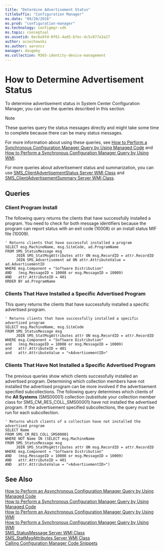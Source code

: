 ```yaml
---
title: "Determine Advertisement Status"
titleSuffix: "Configuration Manager"
ms.date: "09/20/2016"
ms.prod: "configuration-manager"
ms.technology: configmgr-sdk
ms.topic: conceptual
ms.assetid: 6ec6a9fd-0f61-4ad5-b7ec-4c5c877a3a27
author: aczechowski
ms.author: aaroncz
manager: dougeby
ms.collection: M365-identity-device-management
---
```

# How to Determine Advertisement Status
To determine advertisement status in System Center Configuration Manager, you can use the queries described in this section.  

> [!NOTE]
>  These queries query the status messages directly and might take some time to complete because there can be many status messages.  
>   
>  For more information about using these queries, see [How to Perform a Synchronous Configuration Manager Query by Using Managed Code](../../../../develop/core/understand/how-to-perform-a-synchronous-configuration-manager-query-by-using-managed-code.md) and [How to Perform a Synchronous Configuration Manager Query by Using WMI](../../../../develop/core/understand/how-to-perform-a-synchronous-configuration-manager-query-by-using-wmi.md).  
>   
>  For more queries about advertisement status and summarization, you can use [SMS_ClientAdvertisementStatus Server WMI Class](../../../../develop/reference/core/servers/configure/sms_clientadvertisementstatus-server-wmi-class.md) and [SMS_ClientAdvertisementSummary Server WMI Class](../../../../develop/reference/core/servers/configure/sms_clientadvertisementsummary-server-wmi-class.md).  

## Queries  

### Client Program Install  
 The following query returns the clients that have successfully installed a program. You need to check for both message identifiers because the program can report status with an exit code (10008) or an install status MIF file (10009).  

```  
' Returns clients that have successful installed a program  
SELECT msg.MachineName, msg.SiteCode, ad.ProgramName  
FROM SMS_StatusMessage msg  
     JOIN SMS_StatMsgAttributes attr ON msg.RecordID = attr.RecordID  
     JOIN SMS_Advertisement ad ON attr.AttributeValue = ad.AdvertisementID  
WHERE msg.Component = "Software Distribution"  
AND   (msg.MessageID = 10008 or msg.MessageID = 10009)  
AND   attr.AttributeID = 401  
ORDER BY ad.ProgramName  
```  

### Clients That Have Installed a Specific Advertised Program  
 This query returns the clients that have successfully installed a specific advertised program.  

```  
' Returns clients that have successfully installed a specific advertised program  
SELECT msg.MachineName, msg.SiteCode  
FROM SMS_StatusMessage msg  
     JOIN SMS_StatMsgAttributes attr ON msg.RecordID = attr.RecordID  
WHERE msg.Component = "Software Distribution"  
and   (msg.MessageID = 10008 or msg.MessageID = 10009)  
and   attr.AttributeID = 401  
and   attr.AttributeValue = "<AdvertisementID>"  
```  

### Clients That Have Not Installed a Specific Advertised Program  
 The previous queries show which clients successfully installed an advertised program. Determining which collection members have not installed the advertised program can be more involved if the advertisement specified subcollections. The following query determines which clients of the **All Systems** (SMS00001) collection (substitute your collection member class for SMS_CM_RES_COLL_SMS00001) have not installed the advertised program. If the advertisement specified subcollections, the query must be run for each subcollection.  

```  
' Returns which clients of a collection have not installed the advertised program  
SELECT Name  
FROM SMS_CM_RES_COLL_SMS00001  
WHERE NOT Name IN (SELECT msg.MachineName   
FROM SMS_StatusMessage msg  
     JOIN SMS_StatMsgAttributes attr ON msg.RecordID = attr.RecordID  
WHERE msg.Component = "Software Distribution"  
AND   (msg.MessageID = 10008 or msg.MessageID = 10009)  
AND   attr.AttributeID = 401  
AND   attr.AttributeValue = "<AdvertisementID>")  
```  

## See Also  
 [How to Perform an Asynchronous Configuration Manager Query by Using Managed Code](../../../../develop/core/understand/how-to-perform-an-asynchronous-query-by-using-managed-code.md)   
 [How to Perform a Synchronous Configuration Manager Query by Using Managed Code](../../../../develop/core/understand/how-to-perform-a-synchronous-configuration-manager-query-by-using-managed-code.md)   
 [How to Perform an Asynchronous Configuration Manager Query by Using WMI](../../../../develop/core/understand/how-to-perform-an-asynchronous-configuration-manager-query-by-using-wmi.md)   
 [How to Perform a Synchronous Configuration Manager Query by Using WMI](../../../../develop/core/understand/how-to-perform-a-synchronous-configuration-manager-query-by-using-wmi.md)   
 [SMS_StatusMessage Server WMI Class](../../../../develop/reference/core/servers/manage/sms_statusmessage-server-wmi-class.md)   
 [SMS_StatMsgAttributes Server WMI Class](../../../../develop/reference/core/servers/manage/sms_statmsgattributes-server-wmi-class.md)   
 [Calling Configuration Manager Code Snippets](../../../../develop/core/understand/calling-code-snippets.md)
